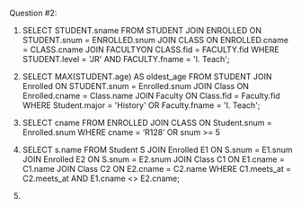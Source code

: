 Question #2:
1. SELECT STUDENT.sname
   FROM STUDENT
   JOIN ENROLLED ON STUDENT.snum = ENROLLED.snum
   JOIN CLASS ON ENROLLED.cname = CLASS.cname
   JOIN FACULTYON CLASS.fid = FACULTY.fid
   WHERE STUDENT.level = 'JR' AND FACULTY.fname = 'I. Teach';

2. SELECT MAX(STUDENT.age) AS oldest_age
   FROM STUDENT
   JOIN Enrolled ON STUDENT.snum = Enrolled.snum
   JOIN Class ON Enrolled.cname = Class.name
   JOIN Faculty ON Class.fid = Faculty.fid
   WHERE Student.major = 'History' OR Faculty.fname = 'I. Teach';

3. SELECT cname FROM ENROLLED
   JOIN CLASS ON Student.snum = Enrolled.snum
   WHERE cname = ‘R128’ OR snum >= 5

4. SELECT s.name FROM Student S
   JOIN Enrolled E1 ON S.snum = E1.snum
   JOIN Enrolled E2 ON S.snum = E2.snum
   JOIN Class C1 ON E1.cname = C1.name
   JOIN Class C2 ON E2.cname = C2.name
   WHERE C1.meets_at = C2.meets_at AND E1.cname <> E2.cname;

5. 
